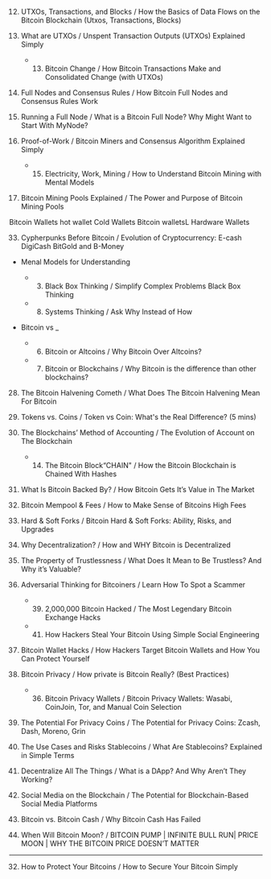 

12.	UTXOs, Transactions, and Blocks / How the Basics of Data Flows on the Bitcoin Blockchain (Utxos, Transactions, Blocks)

23.	What are UTXOs / Unspent Transaction Outputs (UTXOs) Explained Simply
	- 13.	Bitcoin Change / How Bitcoin Transactions Make and Consolidated Change (with UTXOs)

10.	Full Nodes and Consensus Rules / How Bitcoin Full Nodes and Consensus Rules Work

38. Running a Full Node / What is a Bitcoin Full Node? Why Might Want to Start With MyNode?

11.	Proof-of-Work / Bitcoin Miners and Consensus Algorithm Explained Simply
	- 15.	Electricity, Work, Mining / How to Understand Bitcoin Mining with Mental Models

30.	Bitcoin Mining Pools Explained / The Power and Purpose of Bitcoin Mining Pools

Bitcoin Wallets hot wallet Cold Wallets
Bitcoin walletsL Hardware Wallets



33.	Cypherpunks Before Bitcoin / Evolution of Cryptocurrency: E-cash DigiCash BitGold and B-Money

-	Menal Models for Understanding
	- 3. Black Box Thinking / Simplify Complex Problems Black Box Thinking
	- 8. Systems Thinking / Ask Why Instead of How

- Bitcoin vs _
	- 6.	Bitcoin or Altcoins / Why Bitcoin Over Altcoins?
	- 7.	Bitcoin or Blockchains / Why Bitcoin is the difference than other blockchains?

28.	The Bitcoin Halvening Cometh / What Does The Bitcoin Halvening Mean For Bitcoin


20.	Tokens vs. Coins / Token vs Coin: What's the Real Difference? (5 mins)

9.	The Blockchains’ Method of Accounting /  The Evolution of Account on The Blockchain
	- 14.	The Bitcoin Block“CHAIN" / How the Bitcoin Blockchain is Chained With Hashes

31.	What Is Bitcoin Backed By? / How Bitcoin Gets It’s Value in The Market

16.	Bitcoin Mempool & Fees / How to Make Sense of Bitcoins High Fees

43. Hard & Soft Forks / Bitcoin Hard & Soft Forks: Ability, Risks, and Upgrades

17.	Why Decentralization? / How and WHY Bitcoin is Decentralized

26.	The Property of Trustlessness / What Does It Mean to Be Trustless? And Why it’s Valuable?

19.	Adversarial Thinking for Bitcoiners / Learn How To Spot a Scammer
	- 39. 2,000,000 Bitcoin Hacked / The Most Legendary Bitcoin Exchange Hacks
	- 41. How Hackers Steal Your Bitcoin Using Simple Social Engineering

40. Bitcoin Wallet Hacks / How Hackers Target Bitcoin Wallets and How You Can Protect Yourself

18.	Bitcoin Privacy / How private is Bitcoin Really? (Best Practices)
	- 36. Bitcoin Privacy Wallets / Bitcoin Privacy Wallets: Wasabi, CoinJoin, Tor, and Manual Coin Selection

24.	The Potential For Privacy Coins / The Potential for Privacy Coins: Zcash, Dash, Moreno, Grin

25.	The Use Cases and Risks Stablecoins / What Are Stablecoins? Explained in Simple Terms

26.	Decentralize All The Things / What is a DApp? And Why Aren’t They Working?

27.	Social Media on the Blockchain / The Potential for Blockchain-Based Social Media Platforms

34.	Bitcoin vs. Bitcoin Cash / Why Bitcoin Cash Has Failed

44. When Will Bitcoin Moon? / BITCOIN PUMP | INFINITE BULL RUN| PRICE MOON | WHY THE BITCOIN PRICE DOESN’T MATTER

---

32.	How to Protect Your Bitcoins / How to Secure Your Bitcoin Simply
